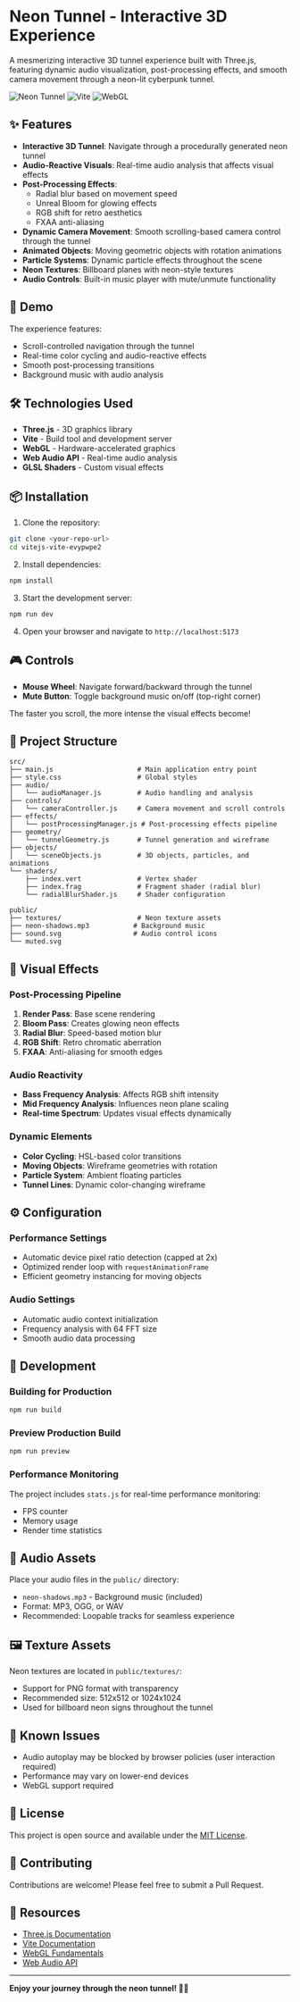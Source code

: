 # Neon Tunnel - Interactive 3D Experience

A mesmerizing interactive 3D tunnel experience built with Three.js, featuring dynamic audio visualization, post-processing effects, and smooth camera movement through a neon-lit cyberpunk tunnel.

![Neon Tunnel](https://img.shields.io/badge/Three.js-Interactive-brightgreen)
![Vite](https://img.shields.io/badge/Vite-Build%20Tool-blue)
![WebGL](https://img.shields.io/badge/WebGL-Graphics-orange)

## ✨ Features

- **Interactive 3D Tunnel**: Navigate through a procedurally generated neon tunnel
- **Audio-Reactive Visuals**: Real-time audio analysis that affects visual effects
- **Post-Processing Effects**:
  - Radial blur based on movement speed
  - Unreal Bloom for glowing effects
  - RGB shift for retro aesthetics
  - FXAA anti-aliasing
- **Dynamic Camera Movement**: Smooth scrolling-based camera control through the tunnel
- **Animated Objects**: Moving geometric objects with rotation animations
- **Particle Systems**: Dynamic particle effects throughout the scene
- **Neon Textures**: Billboard planes with neon-style textures
- **Audio Controls**: Built-in music player with mute/unmute functionality

## 🚀 Demo

The experience features:

- Scroll-controlled navigation through the tunnel
- Real-time color cycling and audio-reactive effects
- Smooth post-processing transitions
- Background music with audio analysis

## 🛠️ Technologies Used

- **Three.js** - 3D graphics library
- **Vite** - Build tool and development server
- **WebGL** - Hardware-accelerated graphics
- **Web Audio API** - Real-time audio analysis
- **GLSL Shaders** - Custom visual effects

## 📦 Installation

1. Clone the repository:

```bash
git clone <your-repo-url>
cd vitejs-vite-evypwpe2
```

2. Install dependencies:

```bash
npm install
```

3. Start the development server:

```bash
npm run dev
```

4. Open your browser and navigate to `http://localhost:5173`

## 🎮 Controls

- **Mouse Wheel**: Navigate forward/backward through the tunnel
- **Mute Button**: Toggle background music on/off (top-right corner)

The faster you scroll, the more intense the visual effects become!

## 📁 Project Structure

```
src/
├── main.js                     # Main application entry point
├── style.css                   # Global styles
├── audio/
│   └── audioManager.js         # Audio handling and analysis
├── controls/
│   └── cameraController.js     # Camera movement and scroll controls
├── effects/
│   └── postProcessingManager.js # Post-processing effects pipeline
├── geometry/
│   └── tunnelGeometry.js       # Tunnel generation and wireframe
├── objects/
│   └── sceneObjects.js         # 3D objects, particles, and animations
└── shaders/
    ├── index.vert              # Vertex shader
    ├── index.frag              # Fragment shader (radial blur)
    └── radialBlurShader.js     # Shader configuration

public/
├── textures/                   # Neon texture assets
├── neon-shadows.mp3           # Background music
├── sound.svg                  # Audio control icons
└── muted.svg
```

## 🎨 Visual Effects

### Post-Processing Pipeline

1. **Render Pass**: Base scene rendering
2. **Bloom Pass**: Creates glowing neon effects
3. **Radial Blur**: Speed-based motion blur
4. **RGB Shift**: Retro chromatic aberration
5. **FXAA**: Anti-aliasing for smooth edges

### Audio Reactivity

- **Bass Frequency Analysis**: Affects RGB shift intensity
- **Mid Frequency Analysis**: Influences neon plane scaling
- **Real-time Spectrum**: Updates visual effects dynamically

### Dynamic Elements

- **Color Cycling**: HSL-based color transitions
- **Moving Objects**: Wireframe geometries with rotation
- **Particle System**: Ambient floating particles
- **Tunnel Lines**: Dynamic color-changing wireframe

## ⚙️ Configuration

### Performance Settings

- Automatic device pixel ratio detection (capped at 2x)
- Optimized render loop with `requestAnimationFrame`
- Efficient geometry instancing for moving objects

### Audio Settings

- Automatic audio context initialization
- Frequency analysis with 64 FFT size
- Smooth audio data processing

## 🔧 Development

### Building for Production

```bash
npm run build
```

### Preview Production Build

```bash
npm run preview
```

### Performance Monitoring

The project includes `stats.js` for real-time performance monitoring:

- FPS counter
- Memory usage
- Render time statistics

## 🎵 Audio Assets

Place your audio files in the `public/` directory:

- `neon-shadows.mp3` - Background music (included)
- Format: MP3, OGG, or WAV
- Recommended: Loopable tracks for seamless experience

## 🖼️ Texture Assets

Neon textures are located in `public/textures/`:

- Support for PNG format with transparency
- Recommended size: 512x512 or 1024x1024
- Used for billboard neon signs throughout the tunnel

## 🐛 Known Issues

- Audio autoplay may be blocked by browser policies (user interaction required)
- Performance may vary on lower-end devices
- WebGL support required

## 📝 License

This project is open source and available under the [MIT License](LICENSE).

## 🤝 Contributing

Contributions are welcome! Please feel free to submit a Pull Request.

## 🔗 Resources

- [Three.js Documentation](https://threejs.org/docs/)
- [Vite Documentation](https://vitejs.dev/)
- [WebGL Fundamentals](https://webglfundamentals.org/)
- [Web Audio API](https://developer.mozilla.org/en-US/docs/Web/API/Web_Audio_API)

---

**Enjoy your journey through the neon tunnel! 🌈✨**
